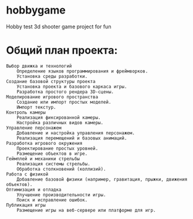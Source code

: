 # hobbygame
Hobby test 3d shooter game project for fun
# Общий план проекта:
    Выбор движка и технологий
        Определение языков программирования и фреймворков.
        Установка среды разработки.
    Создание базовой структуры проекта
        Установка проекта и базового каркаса игры.
        Разработка простого рендера 3D-сцены.
    Моделирование игрового пространства
        Создание или импорт простых моделей.
        Импорт текстур.
    Контроль камеры
        Реализация фиксированной камеры.
        Настройка различных видов камеры.
    Управление персонажем
        Добавление и настройка управления персонажем.
        Реализация перемещений и базовых анимаций.
    Разработка игрового окружения
        Проектирование простых уровней.
        Размещение объектов в игре.
    Геймплей и механики стрельбы
        Реализация системы стрельбы.
        Обработка столкновений (коллизий).
    Работа с физикой
        Добавление базовой физики (например, гравитация, прыжки, движения объектов).
    Оптимизация и отладка
        Улучшение производительности игры.
        Поиск и исправление ошибок.
    Публикация игры
        Размещение игры на веб-сервере или платформе для игр.
